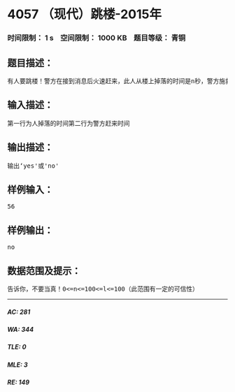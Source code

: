 # 4057 （现代）跳楼-2015年   
### 时间限制： 1 s&nbsp;&nbsp;&nbsp;&nbsp;空间限制： 1000 KB&nbsp;&nbsp;&nbsp;&nbsp;题目等级： 青铜  
## 题目描述：  

<pre>
有人要跳楼！警方在接到消息后火速赶来，此人从楼上掉落的时间是n秒，警方施救的时间是l秒，请问警方能否救到人？
</pre>
  
  
## 输入描述：  

<pre>
第一行为人掉落的时间第二行为警方赶来时间
</pre>
  
  
## 输出描述：  

<pre>
输出‘yes'或'no'
</pre>
  
  
## 样例输入：  

<pre>
56
</pre>
  
  
## 样例输出：  

<pre>
no
</pre>
  
  
## 数据范围及提示：  

<pre>
告诉你，不要当真！0<=n<=100<=l<=100（此范围有一定的可信性）
</pre>
  
  
***  

##### AC: 281  
##### WA: 344  
##### TLE: 0  
##### MLE: 3  
##### RE: 149  

